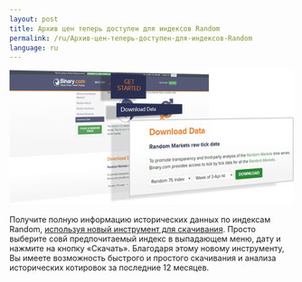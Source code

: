 ```yaml
---
layout: post
title: Архив цен теперь доступен для индексов Random
permalink: /ru/Архив-цен-теперь-доступен-для-индексов-Random
language: ru
---
```


[![](/post_images/24673887_orig.png)](https://www.binary.com/get-started/random-markets?l=RU&utm_medium=social&utm_source=blog&utm_content=whatsnew#random_download)

Получите полную информацию исторических данных по индексам Random, [используя новый инструмент для скачивания](https://www.binary.com/get-started/random-markets?l=RU&utm_medium=social&utm_source=blog&utm_content=whatsnew#random_download). Просто выберите совй предпочитаемый индекс в выпадающем меню, дату и нажмите на кнопку «Скачать». Благодаря этому новому инструменту, Вы имеете возможность быстрого и простого скачивания и анализа исторических котировок за последние 12 месяцев.
